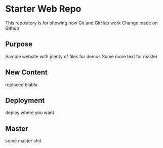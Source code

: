 # Starter Web Repo

This repository is for showing how Git and GitHub work
Change made on Github

## Purpose

Sample website with plenty of files for demos
Some more text for master

## New Content

replaced blabla

## Deployment

deploy where you want

## Master
some master shit
